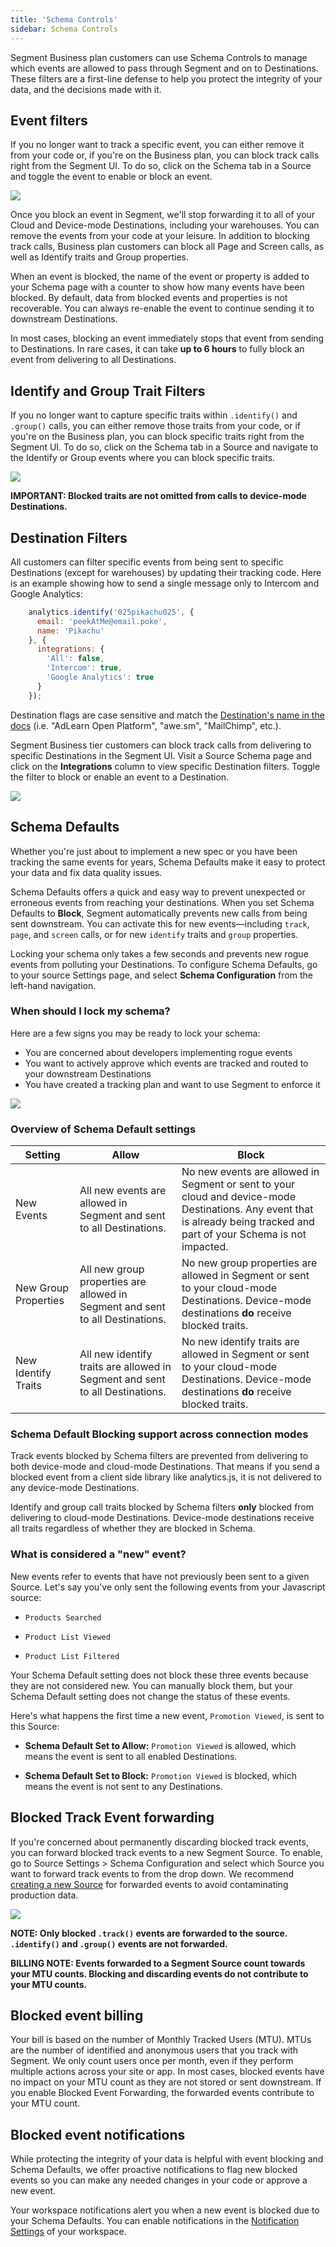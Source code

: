 ```yaml
---
title: 'Schema Controls'
sidebar: Schema Controls
---
```


Segment Business plan customers can use Schema Controls to manage which events are allowed to pass through Segment and on to Destinations. These filters are a first-line defense to help you protect the integrity of your data, and the decisions made with it.

## Event filters

If you no longer want to track a specific event, you can either remove it from your code or, if you're on the Business plan, you can block track calls right from the Segment UI. To do so, click on the Schema tab in a Source and toggle the event to enable or block an event.


![](images/asset_ZCRZqdO9.gif)


Once you block an event in Segment, we'll stop forwarding it to all of your Cloud and Device-mode Destinations, including your warehouses. You can remove the events from your code at your leisure. In addition to blocking track calls, Business plan customers can block all Page and Screen calls, as well as Identify traits and Group properties.

When an event is blocked, the name of the event or property is added to your Schema page with a counter to show how many events have been blocked. By default, data from blocked events and properties is not recoverable. You can always re-enable the event to continue sending it to downstream Destinations.

In most cases, blocking an event immediately stops that event from sending to Destinations. In rare cases, it can take **up to 6 hours** to fully block an event from delivering to all Destinations.


## Identify and Group Trait Filters

If you no longer want to capture specific traits within `.identify()` and `.group()` calls, you can either remove those traits from your code, or if you're on the Business plan, you can block specific traits right from the Segment UI. To do so, click on the Schema tab in a Source and navigate to the Identify or Group events where you can block specific traits.


![](images/disable-trait.gif)

**IMPORTANT: Blocked traits are not omitted from calls to device-mode Destinations.**

## Destination Filters

All customers can filter specific events from being sent to specific Destinations (except for warehouses) by updating their tracking code. Here is an example showing how to send a single message only to Intercom and Google Analytics:

```js
    analytics.identify('025pikachu025', {
      email: 'peekAtMe@email.poke',
      name: 'Pikachu'
    }, {
      integrations: {
        'All': false,
        'Intercom': true,
        'Google Analytics': true
      }
    });
```

Destination flags are case sensitive and match the [Destination's name in the docs](https://segment.comdocs/connections/destinations/) (i.e. "AdLearn Open Platform", "awe.sm", "MailChimp", etc.).

Segment Business tier customers can block track calls from delivering to specific Destinations in the Segment UI. Visit a Source Schema page and click on the **Integrations** column to view specific Destination filters. Toggle the filter to block or enable an event to a Destination.


![](images/asset_d3SRmkWy.gif)

## Schema Defaults

Whether you're just about to implement a new spec or you have been tracking the same events for years, Schema Defaults make it easy to protect your data and fix data quality issues.

Schema Defaults offers a quick and easy way to prevent unexpected or erroneous events from reaching your destinations. When you set Schema Defaults to **Block**, Segment automatically prevents new calls from being sent downstream. You can activate this for new events—including `track`, `page`, and `screen` calls, or for new `identify` traits and `group` properties.

Locking your schema only takes a few seconds and prevents new rogue events from polluting your Destinations. To configure Schema Defaults, go to your source Settings page, and select **Schema Configuration** from the left-hand navigation.

### When should I lock my schema?

Here are a few signs you may be ready to lock your schema:

- You are concerned about developers implementing rogue events
- You want to actively approve which events are tracked and routed to your downstream Destinations
- You have created a tracking plan and want to use Segment to enforce it

![](images/asset_A8jUVuph.gif)


### Overview of Schema Default settings

| Setting              | Allow                                                                | Block                             |
| -------------------- | -------------------------------------------------------------------- | --------------------------------- |
| New Events           | All new events are allowed in Segment and sent to all Destinations.| No new events are allowed in Segment or sent to your cloud and device-mode Destinations. Any event that is already being tracked and part of your Schema is not impacted. |
| New Group Properties | All new group properties are allowed in Segment and sent to all Destinations. | No new group properties are allowed in Segment or sent to your cloud-mode Destinations. Device-mode destinations **do** receive blocked traits. |
| New Identify Traits  | All new identify traits are allowed in Segment and sent to all Destinations.  | No new identify traits are allowed in Segment or sent to your cloud-mode Destinations. Device-mode destinations **do** receive blocked traits.|


### Schema Default Blocking support across connection modes

Track events blocked by Schema filters are prevented from delivering to both device-mode and cloud-mode Destinations. That means if you send a blocked event from a client side library like analytics.js, it is not delivered to any device-mode Destinations.

Identify and group call traits blocked by Schema filters **only** blocked from delivering to cloud-mode Destinations. Device-mode destinations receive all traits regardless of whether they are blocked in Schema.



### What is considered a "new" event?

New events refer to events that have not previously been sent to a given Source. Let's say you've only sent the following events from your Javascript source:

- `Products Searched`

- `Product List Viewed`

- `Product List Filtered`

Your Schema Default setting does not block these three events because they are not considered new. You can manually block them, but your Schema Default setting does not change the status of these events. 

Here's what happens the first time a new event, `Promotion Viewed`, is sent to this Source:

- **Schema Default Set to Allow:** `Promotion Viewed` is allowed, which means the event is sent to all enabled Destinations.

- **Schema Default Set to Block:** `Promotion Viewed` is blocked, which means the event is not sent to any Destinations.


## Blocked Track Event forwarding

If you're concerned about permanently discarding blocked track events, you can forward blocked track events to a new Segment Source. To enable, go to Source Settings > Schema Configuration and select which Source you want to forward track events to from the drop down. We recommend [creating a new Source](https://segment.com/docs/guides/general/what-is-a-source/) for forwarded events to avoid contaminating production data.

![](images/advanced-settings.png)

**NOTE: Only blocked `.track()` events are forwarded to the source. `.identify()` and `.group()` events are not forwarded.**

**BILLING NOTE: Events forwarded to a Segment Source count towards your MTU counts. Blocking and discarding events do not contribute to your MTU counts.**

## Blocked event billing

Your bill is based on the number of Monthly Tracked Users (MTU). MTUs are the number of identified and anonymous users that you track with Segment. We only count users once per month, even if they perform multiple actions across your site or app. In most cases, blocked events have no impact on your MTU count as they are not stored or sent downstream. If you enable Blocked Event Forwarding, the forwarded events contribute to your MTU count.

## Blocked event notifications

While protecting the integrity of your data is helpful with event blocking and Schema Defaults, we offer proactive notifications to flag new blocked events so you can make any needed changes in your code or approve a new event.

Your workspace notifications alert you when a new event is blocked due to your Schema Defaults. You can enable notifications in the [Notification Settings](https://app.segment.com/goto-my-workspace/settings/notifications) of your workspace.
